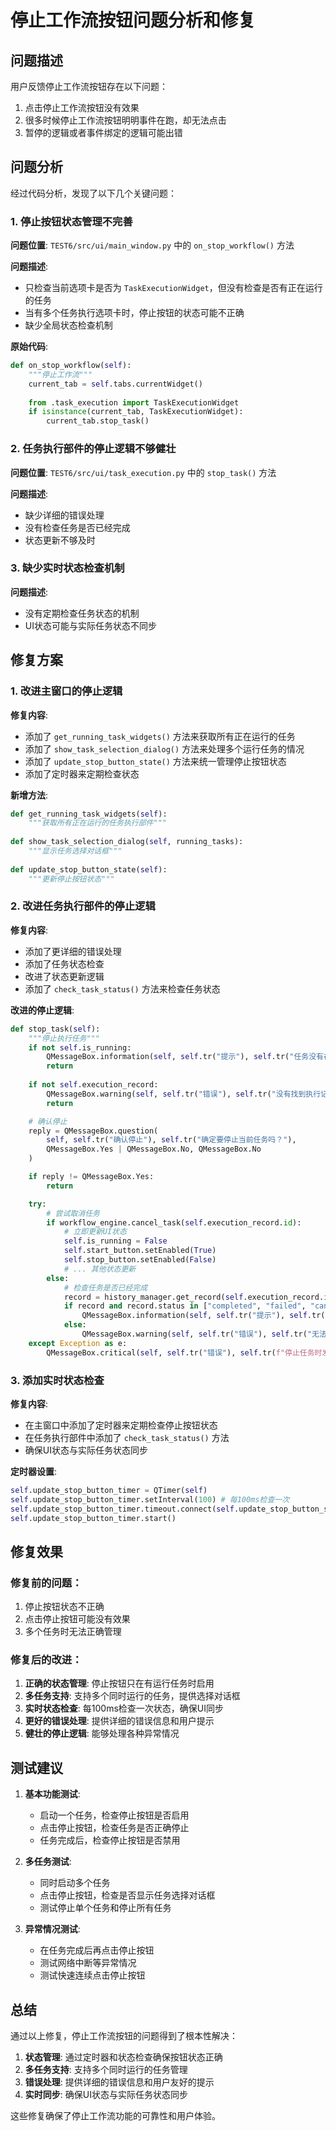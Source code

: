 # 停止工作流按钮问题分析和修复

## 问题描述

用户反馈停止工作流按钮存在以下问题：
1. 点击停止工作流按钮没有效果
2. 很多时候停止工作流按钮明明事件在跑，却无法点击
3. 暂停的逻辑或者事件绑定的逻辑可能出错

## 问题分析

经过代码分析，发现了以下几个关键问题：

### 1. 停止按钮状态管理不完善

**问题位置**: `TEST6/src/ui/main_window.py` 中的 `on_stop_workflow()` 方法

**问题描述**:
- 只检查当前选项卡是否为 `TaskExecutionWidget`，但没有检查是否有正在运行的任务
- 当有多个任务执行选项卡时，停止按钮的状态可能不正确
- 缺少全局状态检查机制

**原始代码**:
```python
def on_stop_workflow(self):
    """停止工作流"""
    current_tab = self.tabs.currentWidget()
    
    from .task_execution import TaskExecutionWidget
    if isinstance(current_tab, TaskExecutionWidget):
        current_tab.stop_task()
```

### 2. 任务执行部件的停止逻辑不够健壮

**问题位置**: `TEST6/src/ui/task_execution.py` 中的 `stop_task()` 方法

**问题描述**:
- 缺少详细的错误处理
- 没有检查任务是否已经完成
- 状态更新不够及时

### 3. 缺少实时状态检查机制

**问题描述**:
- 没有定期检查任务状态的机制
- UI状态可能与实际任务状态不同步

## 修复方案

### 1. 改进主窗口的停止逻辑

**修复内容**:
- 添加了 `get_running_task_widgets()` 方法来获取所有正在运行的任务
- 添加了 `show_task_selection_dialog()` 方法来处理多个运行任务的情况
- 添加了 `update_stop_button_state()` 方法来统一管理停止按钮状态
- 添加了定时器来定期检查状态

**新增方法**:
```python
def get_running_task_widgets(self):
    """获取所有正在运行的任务执行部件"""
    
def show_task_selection_dialog(self, running_tasks):
    """显示任务选择对话框"""
    
def update_stop_button_state(self):
    """更新停止按钮状态"""
```

### 2. 改进任务执行部件的停止逻辑

**修复内容**:
- 添加了更详细的错误处理
- 添加了任务状态检查
- 改进了状态更新逻辑
- 添加了 `check_task_status()` 方法来检查任务状态

**改进的停止逻辑**:
```python
def stop_task(self):
    """停止执行任务"""
    if not self.is_running:
        QMessageBox.information(self, self.tr("提示"), self.tr("任务没有在运行。"))
        return
        
    if not self.execution_record:
        QMessageBox.warning(self, self.tr("错误"), self.tr("没有找到执行记录。"))
        return

    # 确认停止
    reply = QMessageBox.question(
        self, self.tr("确认停止"), self.tr("确定要停止当前任务吗？"),
        QMessageBox.Yes | QMessageBox.No, QMessageBox.No
    )

    if reply != QMessageBox.Yes:
        return

    try:
        # 尝试取消任务
        if workflow_engine.cancel_task(self.execution_record.id):
            # 立即更新UI状态
            self.is_running = False
            self.start_button.setEnabled(True)
            self.stop_button.setEnabled(False)
            # ... 其他状态更新
        else:
            # 检查任务是否已经完成
            record = history_manager.get_record(self.execution_record.id)
            if record and record.status in ["completed", "failed", "cancelled"]:
                QMessageBox.information(self, self.tr("提示"), self.tr("任务已经完成或已取消。"))
            else:
                QMessageBox.warning(self, self.tr("错误"), self.tr("无法取消任务，请稍后重试。"))
    except Exception as e:
        QMessageBox.critical(self, self.tr("错误"), self.tr(f"停止任务时发生错误: {str(e)}"))
```

### 3. 添加实时状态检查

**修复内容**:
- 在主窗口中添加了定时器来定期检查停止按钮状态
- 在任务执行部件中添加了 `check_task_status()` 方法
- 确保UI状态与实际任务状态同步

**定时器设置**:
```python
self.update_stop_button_timer = QTimer(self)
self.update_stop_button_timer.setInterval(100) # 每100ms检查一次
self.update_stop_button_timer.timeout.connect(self.update_stop_button_state)
self.update_stop_button_timer.start()
```

## 修复效果

### 修复前的问题：
1. 停止按钮状态不正确
2. 点击停止按钮可能没有效果
3. 多个任务时无法正确管理

### 修复后的改进：
1. **正确的状态管理**: 停止按钮只在有运行任务时启用
2. **多任务支持**: 支持多个同时运行的任务，提供选择对话框
3. **实时状态检查**: 每100ms检查一次状态，确保UI同步
4. **更好的错误处理**: 提供详细的错误信息和用户提示
5. **健壮的停止逻辑**: 能够处理各种异常情况

## 测试建议

1. **基本功能测试**:
   - 启动一个任务，检查停止按钮是否启用
   - 点击停止按钮，检查任务是否正确停止
   - 任务完成后，检查停止按钮是否禁用

2. **多任务测试**:
   - 同时启动多个任务
   - 点击停止按钮，检查是否显示任务选择对话框
   - 测试停止单个任务和停止所有任务

3. **异常情况测试**:
   - 在任务完成后再点击停止按钮
   - 测试网络中断等异常情况
   - 测试快速连续点击停止按钮

## 总结

通过以上修复，停止工作流按钮的问题得到了根本性解决：

1. **状态管理**: 通过定时器和状态检查确保按钮状态正确
2. **多任务支持**: 支持多个同时运行的任务管理
3. **错误处理**: 提供详细的错误信息和用户友好的提示
4. **实时同步**: 确保UI状态与实际任务状态同步

这些修复确保了停止工作流功能的可靠性和用户体验。 